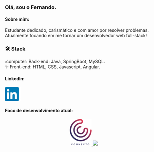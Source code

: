 ### Olá, sou o Fernando. 
#### Sobre mim:
Estudante dedicado, carismático e com amor por resolver problemas. Atualmente focando em me tornar um desenvolvedor web full-stack! 

<h3>🛠 Stack</h3>
:computer: Back-end: Java, SpringBoot, MySQL.<br>
✨ Front-end: HTML, CSS, Javascript, Angular.<br>

<p align="center">
  <h4>LinkedIn:</h4>
  <a href="https://www.linkedin.com/in/fernando-sabalete"><img src="linkedinlogo.png" alt="LinkedIn" width = "50"></a>
</p>

<h4>Foco de desenvolvimento atual:</h4>
<a href="https://github.com/fbsabalete/connecto">
  <p align="center">
    <img src="logo connecto.png" alt="Connecto Logo" width = "70">
    <img src=https://github-readme-stats.vercel.app/api/pin/?username=fbsabalete&repo=connecto>
  </p>
</a>

